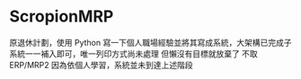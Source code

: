 # ScropionMRP

原退休計劃，使用 Python 寫一下個人職場經驗並將其寫成系統，大架構已完成子系統一一補入即可，唯一列印方式尚未處理
但懶沒有目標就放棄了
不取 ERP/MRP2 因為依個人學習，系統並未到達上述階段
